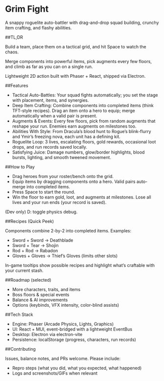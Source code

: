 # Grim Fight

A snappy roguelite auto-battler with drag-and-drop squad building, crunchy item crafting, and flashy abilities.

##TL;DR

Build a team, place them on a tactical grid, and hit Space to watch the chaos.

Merge components into powerful items, pick augments every few floors, and climb as far as you can on a single run.

Lightweight 2D action built with Phaser + React, shipped via Electron.

##Features

* Tactical Auto-Battles: Your squad fights automatically; you set the stage with placement, items, and synergies.
* Deep Item Crafting: Combine components into completed items (think TFT-style recipes). Drag an item onto a hero to equip; merge automatically when a valid pair is present.
* Augments & Events: Every few floors, pick from random augments that reshape your run. Enemies earn augments on milestones too.
* Abilities With Style: From Dracula’s blood hunt to Rogue’s blink-flurry and Ymir’s freezing nova, each unit has a defining kit.
* Roguelite Loop: 3 lives, escalating floors, gold rewards, occasional loot drops, and run records saved locally.
* Satisfying Juice: Damage numbers, glow/border highlights, blood bursts, lighting, and smooth tweened movement.

##How to Play

* Drag heroes from your roster/bench onto the grid.
* Equip items by dragging components onto a hero. Valid pairs auto-merge into completed items.
* Press Space to start the round.
* Win the floor to earn gold, loot, and augments at milestones. Lose all lives and your run ends (your record is saved).

(Dev only) D: toggle physics debug.

##Recipes (Quick Peek)

Components combine 2-by-2 into completed items. Examples:

* Sword + Sword → Deathblade
* Sword + Tear → Shojin
* Rod + Rod → Rabadon
* Gloves + Gloves → Thief’s Gloves (limits other slots)

In-game tooltips show possible recipes and highlight what’s craftable with your current stash.

##Roadmap (selected)

* More characters, traits, and items
* Boss floors & special events
* Balance & AI improvements
* Options (keybinds, VFX intensity, color-blind assists)

##Tech Stack

* Engine: Phaser (Arcade Physics, Lights, Graphics)
* UI: React + MUI, event-bridged with a lightweight EventBus
* Desktop: Electron via electron-vite
* Persistence: localStorage (progress, characters, run records)

##Contributing

Issues, balance notes, and PRs welcome. Please include:

* Repro steps (what you did, what you expected, what happened)
* Logs and screenshots/GIFs when relevant
